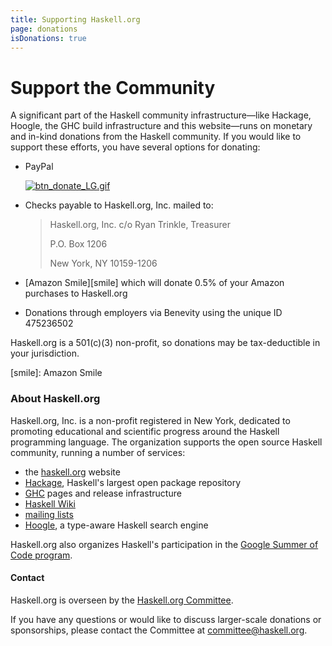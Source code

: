 ```yaml
---
title: Supporting Haskell.org
page: donations
isDonations: true
---
```


# Support the Community

A significant part of the Haskell community infrastructure—like Hackage, Hoogle, the GHC build infrastructure and this website—runs on monetary and in-kind donations from the Haskell community. If you would like to support these efforts, you have several options for donating:

  * PayPal
  
      <a rel="nofollow" class="external text" href="https://www.paypal.com/cgi-bin/webscr?cmd=_s-xclick&amp;hosted_button_id=TED2EBG653TAN"><img src="https://www.paypalobjects.com/en_US/i/btn/btn_donate_LG.gif" alt="btn_donate_LG.gif"></a>
  
  * Checks payable to Haskell.org, Inc. mailed to:
  
    > Haskell.org, Inc. c/o Ryan Trinkle, Treasurer
    >
    > P.O. Box 1206
    >
    > New York, NY 10159-1206
  
  * [Amazon Smile][smile] which will donate 0.5% of your Amazon purchases to Haskell.org
  
  * Donations through employers via Benevity using the unique ID 475236502

Haskell.org is a 501(c)(3) non-profit, so donations may be tax-deductible in your jurisdiction.

[smile]: Amazon Smile

### About Haskell.org

Haskell.org, Inc. is a non-profit registered in New York, dedicated to promoting educational and scientific progress around the Haskell programming language. The organization supports the open source Haskell community, running a number of services:

  * the [haskell.org] website
  * [Hackage], Haskell's largest open package repository
  * [GHC] pages and release infrastructure
  * [Haskell Wiki][wiki]
  * [mailing lists][mailing]
  * [Hoogle], a type-aware Haskell search engine
  
Haskell.org also organizes Haskell's participation in the [Google Summer of Code program][summer].

#### Contact

Haskell.org is overseen by the [Haskell.org Committee][committee].

If you have any questions or would like to discuss larger-scale donations or sponsorships, please contact the Committee at [committee@haskell.org][committee-email].

[haskell.org]: https://haskell.org
[Hackage]: https://hackage.haskell.org/
[GHC]: https://www.haskell.org/ghc/
[wiki]: https://wiki.haskell.org/Haskell
[mailing]: https://www.haskell.org/mailing-lists/
[Hoogle]: https://hoogle.haskell.org/
[summer]: https://summer.haskell.org/
[committee]: haskell-org-committee
[committee-email]: mailto:committee@haskell.org
